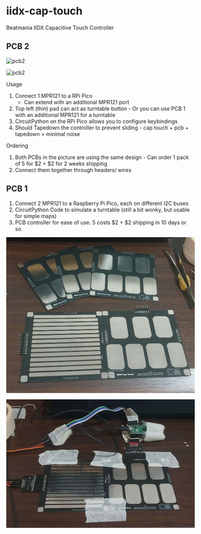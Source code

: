 # iidx-cap-touch
Beatmania IIDX Capacitive Touch Controller

## PCB 2

![pcb2](documentation/pcb2.jpg)

![pcb2](documentation/pcb2_raw.jpg)

Usage
1. Connect 1 MPR121 to a RPi Pico
    - Can extend with an additional MPR121 port
2. Top left (thin) pad can act as turntable button - Or you can use PCB 1 with an additional MPR121 for a turntable
3. CircuitPython on the RPi Pico allows you to configure keybindings
4. Should Tapedown the controller to prevent sliding - cap touch + pcb + tapedown = minimal noise

Ordering
1. Both PCBs in the picture are using the same design - Can order 1 pack of 5 for $2 + $2 for 2 weeks shipping
2. Connect them together through headers/ wires

## PCB 1

1. Connect 2 MPR121 to a Raspberry Pi Pico, each on different I2C buses
2. CircuitPython Code to simulate a turntable (still a bit wonky, but usable for simple maps)
3. PCB controller for ease of use. 5 costs $2 + $2 shipping in 10 days or so.

![pcb](documentation/pcb1.jpg)

![setup](documentation/setup3.jpg)